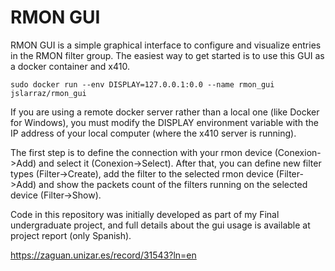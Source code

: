 # RMON GUI
RMON GUI is a simple graphical interface to configure and visualize entries in the RMON filter group. The easiest way
to get started is to use this GUI as a docker container and x410.

```
sudo docker run --env DISPLAY=127.0.0.1:0.0 --name rmon_gui jslarraz/rmon_gui
```

If you are using a remote docker server rather than a local one (like Docker for Windows), you must modify the 
DISPLAY environment variable with the IP address of your local computer (where the x410 server is running). 

The first step is to define the connection with your rmon device (Conexion->Add) and select it (Conexion->Select). 
After that, you can define new filter types (Filter->Create), add the filter to the selected rmon device (Filter->Add) 
and show the packets count of the filters running on the selected device (Filter->Show).

Code in this repository was initially developed as part of my Final undergraduate project, and full details about the
gui usage is available at project report (only Spanish).

https://zaguan.unizar.es/record/31543?ln=en
